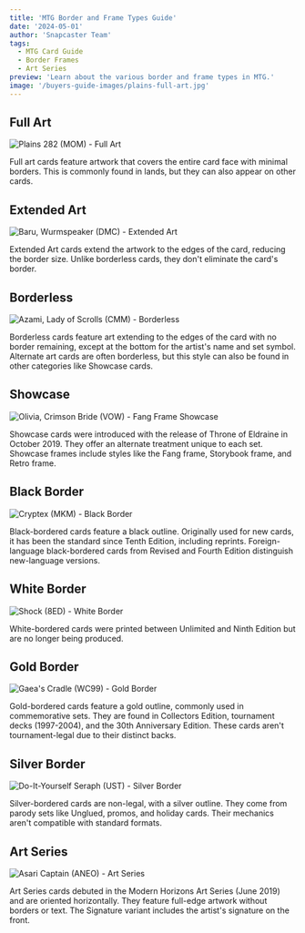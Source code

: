 ```yaml
---
title: 'MTG Border and Frame Types Guide'
date: '2024-05-01'
author: 'Snapcaster Team'
tags:
  - MTG Card Guide
  - Border Frames
  - Art Series
preview: 'Learn about the various border and frame types in MTG.'
image: '/buyers-guide-images/plains-full-art.jpg'
---
```


## Full Art

![Plains 282 (MOM) - Full Art](/buyers-guide-images/plains-full-art.jpg)

Full art cards feature artwork that covers the entire card face with minimal borders. This is commonly found in lands, but they can also appear on other cards.

## Extended Art

![Baru, Wurmspeaker (DMC) - Extended Art](/buyers-guide-images/baru-extended.jpg)

Extended Art cards extend the artwork to the edges of the card, reducing the border size. Unlike borderless cards, they don't eliminate the card's border.

## Borderless

![Azami, Lady of Scrolls (CMM) - Borderless](/buyers-guide-images/azami-borderless.jpg)

Borderless cards feature art extending to the edges of the card with no border remaining, except at the bottom for the artist's name and set symbol. Alternate art cards are often borderless, but this style can also be found in other categories like Showcase cards.

## Showcase

![Olivia, Crimson Bride (VOW) - Fang Frame Showcase](/buyers-guide-images/olivia-fang-frame.jpg)

Showcase cards were introduced with the release of Throne of Eldraine in October 2019. They offer an alternate treatment unique to each set. Showcase frames include styles like the Fang frame, Storybook frame, and Retro frame.

## Black Border

![Cryptex (MKM) - Black Border](/buyers-guide-images/cryptex-black-border.jpg)

Black-bordered cards feature a black outline. Originally used for new cards, it has been the standard since Tenth Edition, including reprints. Foreign-language black-bordered cards from Revised and Fourth Edition distinguish new-language versions.

## White Border

![Shock (8ED) - White Border](/buyers-guide-images/shock-white-border.jpg)

White-bordered cards were printed between Unlimited and Ninth Edition but are no longer being produced.

## Gold Border

![Gaea's Cradle (WC99) - Gold Border](/buyers-guide-images/gaeas-gold-border.jpg)

Gold-bordered cards feature a gold outline, commonly used in commemorative sets. They are found in Collectors Edition, tournament decks (1997-2004), and the 30th Anniversary Edition. These cards aren't tournament-legal due to their distinct backs.

## Silver Border

![Do-It-Yourself Seraph (UST) - Silver Border](/buyers-guide-images/seraph-silver-border.jpg)

Silver-bordered cards are non-legal, with a silver outline. They come from parody sets like Unglued, promos, and holiday cards. Their mechanics aren't compatible with standard formats.

## Art Series

![Asari Captain (ANEO) - Art Series](/buyers-guide-images/asari-art-series.jpg)

Art Series cards debuted in the Modern Horizons Art Series (June 2019) and are oriented horizontally. They feature full-edge artwork without borders or text. The Signature variant includes the artist's signature on the front.
